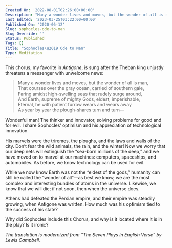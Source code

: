 ```yaml
---
Created On: '2022-08-01T02:26:00+00:00'
Description: "Many a wonder lives and moves, but the wonder of all is man \u2026"
Last Edited: '2023-03-25T03:22:00+00:00'
Published On: '2020-06-12'
Slug: sophocles-ode-to-man
Slug Override: ''
Status: Published
Tags: []
Title: "Sophocles\u2019 Ode to Man"
Type: Meditation
---
```

<p>This chorus, my favorite in <em>Antigone</em>, is sung after the Theban king unjustly threatens a messenger with unwelcome news:</p>
<blockquote><p>
Many a wonder lives and moves, but the wonder of all is man,<br />
That courses over the gray ocean, carried of southern gale,<br />
Faring amidst high-swelling seas that rudely surge around,<br />
And Earth, supreme of mighty Gods, eldest, imperishable,<br />
Eternal, he with patient furrow wears and wears away<br />
As year by year the plough-shares turn and turn—
</p></blockquote>

<p>Wonderful man! The thinker and innovator, solving problems for good and for evil. I share Sophocles’ optimism and his appreciation of technological innovation.</p>
<p>His marvels were the triremes, the ploughs, and the laws and walls of the city. Don’t fear the wild animals, the rain, and the winter! Now we worry that our deep nets will extinguish the “sea-born millions of the deep,” and we have moved on to marvel at our machines: computers, spaceships, and automobiles. As before, we know technology can be used for evil.</p>
<p>While we now know Earth was not the “eldest of the gods,” humanity can still be called the “wonder of all”—as best we know, we are the most complex and interesting bundles of atoms in the universe. Likewise, we know that we will die; if not soon, then when the universe does.</p>
<p>Athens had defeated the Persian empire, and their empire was steadily growing, when Antigone was written. How much was his optimism tied to the success of his state?</p>
<p>Why did Sophocles include this Chorus, and why is it located where it is in the play? Is it ironic?</p>
<p><em>The translation is modernized from “The Seven Plays in English Verse” by Lewis Campbell.</em></p>
